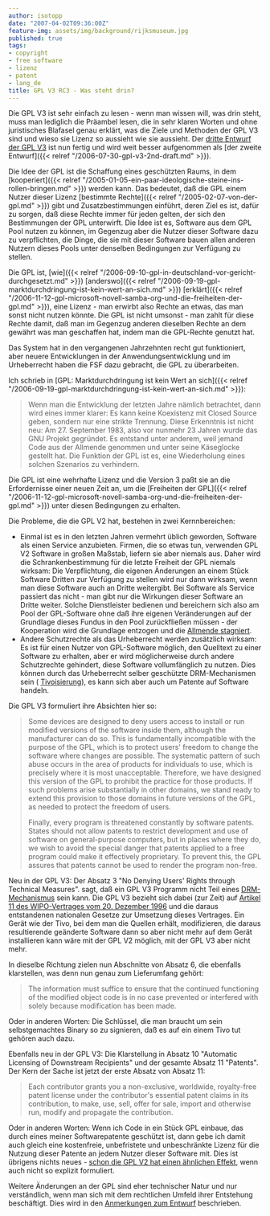 ```yaml
---
author: isotopp
date: "2007-04-02T09:36:00Z"
feature-img: assets/img/background/rijksmuseum.jpg
published: true
tags:
- copyright
- free software
- lizenz
- patent
- lang_de
title: GPL V3 RC3 - Was steht drin?
---
```


Die GPL V3 ist sehr einfach zu lesen - wenn man wissen will, was drin steht, muss man lediglich die Präambel lesen, die in sehr klaren Worten und ohne juristisches Blafasel genau erklärt, was die Ziele und Methoden der GPL V3 sind und wieso sie Lizenz so aussieht wie sie aussieht. 
Der 
[dritte Entwurf der GPL V3](http://gplv3.fsf.org/gpl-draft-2007-03-28.html) ist nun fertig und wird weit besser aufgenommen als 
[der zweite Entwurf]({{< relref "/2006-07-30-gpl-v3-2nd-draft.md" >}}).

Die Idee der GPL ist die Schaffung eines geschützten Raums, in dem 
[kooperiert]({{< relref "/2005-01-05-ein-paar-ideologische-steine-ins-rollen-bringen.md" >}})
werden kann.
Das bedeutet, daß die GPL einem Nutzer dieser Lizenz 
[bestimmte Rechte]({{< relref "/2005-02-07-von-der-gpl.md" >}}) gibt und Zusatzbestimmungen einführt, deren Ziel es ist, dafür zu sorgen, daß diese Rechte immer für jeden gelten, der sich den Bestimmungen der GPL unterwirft.
Die Idee ist es, Software aus dem GPL Pool nutzen zu können, im Gegenzug aber die Nutzer dieser Software dazu zu verpflichten, die Dinge, die sie mit dieser Software bauen allen anderen Nutzern dieses Pools unter denselben Bedingungen zur Verfügung zu stellen.

Die GPL ist, 
[wie]({{< relref "/2006-09-10-gpl-in-deutschland-vor-gericht-durchgesetzt.md" >}}) 
[anderswo]({{< relref "/2006-09-19-gpl-marktdurchdringung-ist-kein-wert-an-sich.md" >}}) 
[erklärt]({{< relref "/2006-11-12-gpl-microsoft-novell-samba-org-und-die-freiheiten-der-gpl.md" >}}), eine Lizenz - man erwirbt also Rechte an etwas, das man sonst nicht nutzen könnte. 
Die GPL ist nicht umsonst - man zahlt für diese Rechte damit, daß man im Gegenzug anderen dieselben Rechte an dem gewährt was man geschaffen hat, indem man die GPL-Rechte genutzt hat. 

Das System hat in den vergangenen Jahrzehnten recht gut funktioniert, aber neuere Entwicklungen in der Anwendungsentwicklung und im Urheberrecht haben die FSF dazu gebracht, die GPL zu überarbeiten.

Ich schrieb in 
[GPL: Marktdurchdringung ist kein Wert an sich]({{< relref "/2006-09-19-gpl-marktdurchdringung-ist-kein-wert-an-sich.md" >}}):

> Wenn man die Entwicklung der letzten Jahre nämlich betrachtet, dann wird eines immer klarer: 
> Es kann keine Koexistenz mit Closed Source geben, sondern nur eine strikte Trennung. 
> Diese Erkenntnis ist nicht neu: 
> Am 27. September 1983, also vor nunmehr 23 Jahren wurde das GNU Projekt gegründet. 
> Es entstand unter anderem, weil jemand Code aus der Allmende genommen und unter seine Käseglocke gestellt hat. 
> Die Funktion der GPL ist es, eine Wiederholung eines solchen Szenarios zu verhindern.

Die GPL ist eine wehrhafte Lizenz und die Version 3 paßt sie an die Erfordernisse einer neuen Zeit an, um die 
[Freiheiten der GPL]({{< relref "/2006-11-12-gpl-microsoft-novell-samba-org-und-die-freiheiten-der-gpl.md" >}}) unter diesen Bedingungen zu erhalten.

Die Probleme, die die GPL V2 hat, bestehen in zwei Kernnbereichen: 
- Einmal ist es in den letzten Jahren vermehrt üblich geworden, Software als einen Service anzubieten.
 Firmen, die so etwas tun, verwenden GPL V2 Software in großen Maßstab, liefern sie aber niemals aus. 
 Daher wird die Schrankenbestimmung für die letzte Freiheit der GPL niemals wirksam: 
 Die Verpflichtung, die eigenen Änderungen an einem Stück Software Dritten zur Verfügung zu stellen wird nur dann wirksam, wenn man diese Software auch an Dritte weitergibt.
 Bei Software als Service passiert das nicht - man gibt nur die Wirkungen dieser Software an Dritte weiter.
 Solche Dienstleister bedienen und bereichern sich also am Pool der GPL-Software ohne daß ihre eigenen Veränderungen auf der Grundlage dieses Fundus in den Pool zurückfließen müssen - der Kooperation wird die Grundlage entzogen und die 
[Allmende stagniert](http://en.wikipedia.org/wiki/Tragedy_of_the_commons).
- Andere Schutzrechte als das Urheberrecht werden zusätzlich wirksam: 
 Es ist für einen Nutzer von GPL-Software möglich, den Quelltext zu einer Software zu erhalten, aber er wird möglicherweise durch andere Schutzrechte gehindert, diese Software vollumfänglich zu nutzen. 
 Dies können durch das Urheberrecht selber geschützte DRM-Mechanismen sein (
[Tivoisierung](http://www.heise.de/open/artikel/87628)), es kann sich aber auch um Patente auf Software handeln.

Die GPL V3 formuliert ihre Absichten hier so: 
> Some devices are designed to deny users access to install or run modified versions of the software inside them, although the manufacturer can do so.
> This is fundamentally incompatible with the purpose of the GPL, which is to protect users' freedom to change the software where changes are possible.
> The systematic pattern of such abuse occurs in the area of products for individuals to use, which is precisely where it is most unacceptable.
> Therefore, we have designed this version of the GPL to prohibit the practice for those products. 
> If such problems arise substantially in other domains, we stand ready to extend this provision to those domains in future versions of the GPL, as needed to protect the freedom of users.
> 
> Finally, every program is threatened constantly by software patents. 
> States should not allow patents to restrict development and use of software on general-purpose computers, but in places where they do, we wish to avoid the special danger that patents applied to a free program could make it effectively proprietary.
> To prevent this, the GPL assures that patents cannot be used to render the program non-free.

Neu in der GPL V3: Der Absatz 3 "No Denying Users' Rights through Technical Measures". sagt, daß ein GPL V3 Programm nicht Teil eines 
[DRM-Mechanismus](http://de.wikipedia.org/wiki/Digitale_Rechteverwaltung) 
sein kann. Die GPL V3 bezieht sich dabei (zur Zeit) auf 
[Artikel 11 des WIPO-Vertrages vom 20. Dezember 1996](http://www.wipo.int/treaties/en/ip/wct/trtdocs_wo033.html#P87_12240)
und die daraus entstandenen nationalen Gesetze zur Umsetzung dieses Vertrages. 
Ein Gerät wie der Tivo, bei dem man die Quellen erhält, modifizieren, die daraus resultierende geänderte Software dann so aber nicht mehr auf dem Gerät installieren kann wäre mit der GPL V2 möglich, mit der GPL V3 aber nicht mehr.

In dieselbe Richtung zielen nun Abschnitte von Absatz 6, die ebenfalls klarstellen, was denn nun genau zum Lieferumfang gehört: 
>  The information must suffice to ensure that the continued functioning of the modified object code is in no case prevented or interfered with solely because modification has been made.

Oder in anderen Worten: Die Schlüssel, die man braucht um sein selbstgemachtes Binary so zu signieren, daß es auf ein einem Tivo tut gehören auch dazu.

Ebenfalls neu in der GPL V3:
Die Klarstellung in Absatz 10 "Automatic Licensing of Downstream Recipients" und der gesamte Absatz 11 "Patents".
Der Kern der Sache ist jetzt der erste Absatz von Absatz 11: 
> Each contributor grants you a non-exclusive, worldwide, royalty-free patent license under the contributor's essential patent claims in its contribution, to make, use, sell, offer for sale, import and otherwise run, modify and propagate the contribution.

Oder in anderen Worten: Wenn ich Code in ein Stück GPL einbaue, das durch eines meiner Softwarepatente geschützt ist, dann gebe ich damit auch gleich eine kostenfreie, unbefristete und unbeschränkte Lizenz für die Nutzung dieser Patente an jedem Nutzer dieser Software mit. 
Dies ist übrigens nichts neues - 
[schon die GPL V2 hat einen ähnlichen Effekt](http://www.groklaw.net/article.php?story=20070328071651351),
wenn auch nicht so explizit formuliert.

Weitere Änderungen an der GPL sind eher technischer Natur und nur verständlich, wenn man sich mit dem rechtlichen Umfeld ihrer Entstehung beschäftigt. 
Dies wird in den 
[Anmerkungen zum Entwurf](http://gplv3.fsf.org/rationale)
beschrieben.
